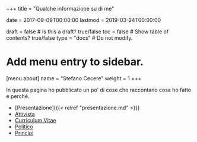 +++
title = "Qualche informazione su di me"

date = 2017-09-09T00:00:00
lastmod = 2019-03-24T00:00:00

draft = false  # Is this a draft? true/false
toc = false  # Show table of contents? true/false
type = "docs"  # Do not modify.

# Add menu entry to sidebar.
[menu.about]
  name = "Stefano Cecere"
  weight = 1
+++

In questa pagina ho pubblicato un po' di cose che raccontano cosa ho fatto e perchè.

* [Presentazione]({{< relref "presentazione.md" >}})
* <a href="/about/attivista/">Attivista</a>
* <a href="/about/cv/">Curriculum Vitae</a>
* <a href="/about/cv_politico/">Politico</a>
* <a href="/about/principi/">Princìpi</a>
